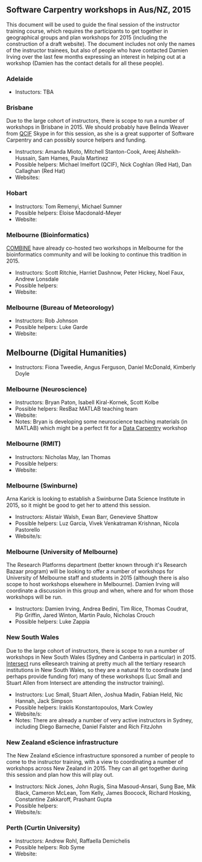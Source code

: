 ## Software Carpentry workshops in Aus/NZ, 2015

This document will be used to guide the final session of the instructor training course, which requires the participants to get together in geographical groups and plan workshops for 2015 (including the construction of a draft website). The document includes not only the names of the instructor trainees, but also of people who have contacted Damien Irving over the last few months expressing an interest in helping out at a workshop (Damien has the contact details for all these people).

### Adelaide

* Instuctors: TBA

### Brisbane

Due to the large cohort of instructors, there is scope to run a number of workshops in Brisbane in 2015. We should probably have Belinda Weaver from [QCIF](http://www.qcif.edu.au/) Skype in for this session, as she is a great supporter of Software Carpentry and can possibly source helpers and funding. 

* Instructors: Amanda Mioto, Mitchell Stanton-Cook, Areej Alsheikh-Hussain, Sam Hames, Paula Martinez
* Possible helpers: Michael Imelfort (QCIF), Nick Coghlan (Red Hat), Dan Callaghan (Red Hat)
* Websites:

### Hobart

* Instructors: Tom Remenyi, Michael Sumner  
* Possible helpers: Eloise Macdonald-Meyer  
* Website:  

### Melbourne (Bioinformatics)

[COMBINE](http://combine.org.au/) have already co-hosted two workshops in Melbourne for the bioinformatics community and will be looking to continue this tradition in 2015.
* Instructors: Scott Ritchie, Harriet Dashnow, Peter Hickey, Noel Faux, Andrew Lonsdale
* Possible helpers:
* Website:

### Melbourne (Bureau of Meteorology)

* Instructors: Rob Johnson  
* Possible helpers: Luke Garde  
* Website:  

## Melbourne (Digital Humanities)

* Instructors: Fiona Tweedie, Angus Ferguson, Daniel McDonald, Kimberly Doyle

### Melbourne (Neuroscience)

* Instructors: Bryan Paton, Isabell Kiral-Kornek, Scott Kolbe
* Possible helpers: ResBaz MATLAB teaching team
* Website:
* Notes: Bryan is developing some neuroscience teaching materials (in MATLAB) which might be a perfect fit for a [Data Carpentry](http://datacarpentry.org/) workshop

### Melbourne (RMIT)

* Instructors: Nicholas May, Ian Thomas
* Possible helpers:
* Website:

### Melbourne (Swinburne)

Arna Karick is looking to establish a Swinburne Data Science Institute in 2015, so it might be good to get her to attend this session.

* Instructors: Alistair Walsh, Ewan Barr, Genevieve Shattow
* Possible helpers: Luz Garcia, Vivek Venkatraman Krishnan, Nicola Pastorello
* Website/s:

### Melbourne (University of Melbourne)

The Research Platforms department (better known through it's Research Bazaar program) will be looking to offer a number of workshops for University of Melbourne staff and students in 2015 (although there is also scope to host workshops elsewhere in Melbourne). Damien Irving will coordinate a discussion in this group and when, where and for whom those workshops will be run.
* Instructors: Damien Irving, Andrea Bedini, Tim Rice, Thomas Coudrat, Pip Griffin, Jared Winton, Martin Paulo, Nicholas Crouch
* Possible helpers: Luke Zappia



### New South Wales

Due to the large cohort of instructors, there is scope to run a number of workshops in New South Wales (Sydney and Canberra in particular) in 2015. [Intersect](http://www.intersect.org.au/) runs eResearch training at pretty much all the tertiary research institutions in New South Wales, so they are a natural fit to coordinate (and perhaps provide funding for) many of these workshops (Luc Small and Stuart Allen from Intersect are attending the instructor training). 
* Instructors: Luc Small, Stuart Allen, Joshua Madin, Fabian Held, Nic Hannah, Jack Simpson
* Possible helpers: Iraklis Konstantopoulos, Mark Cowley
* Website/s:
* Notes: There are already a number of very active instructors in Sydney, including Diego Barneche, Daniel Falster and Rich FitzJohn 

### New Zealand eScience infrastructure

The New Zealand eScience infrastructure sponsored a number of people to come to the instructor training, with a view to coordinating a number of workshops across New Zealand in 2015. They can all get together during this session and plan how this will play out.
* Instructors: Nick Jones, John Rugis, Sina Masoud-Ansari, Sung Bae, Mik Black, Cameron McLean, Tom Kelly, James Boocock, Richard Hosking, Constantine Zakkaroff, Prashant Gupta 
* Possible helpers:
* Website/s:

### Perth (Curtin University)

* Instructors: Andrew Rohl, Raffaella Demichelis
* Possible helpers: Rob Syme
* Website:
















